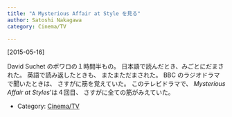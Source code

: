 ```yaml
---
title: "A Mysterious Affair at Style を見る"
author: Satoshi Nakagawa
category: Cinema/TV

---
```


[2015-05-16]  

 David Suchet のポワロの１時間半もの。
日本語で読んだとき、みごとにだまされた。
英語で読み返したときも、
またまただまされた。
BBC のラジオドラマで聞いたときは、
さすがに筋を覚えていた。
このテレビドラマで、
_Mysterious Affair at Styles_'は４回目、
さすがに全ての筋がみえていた。

- Category: [Cinema/TV](categories.html#Cinema/TV)

